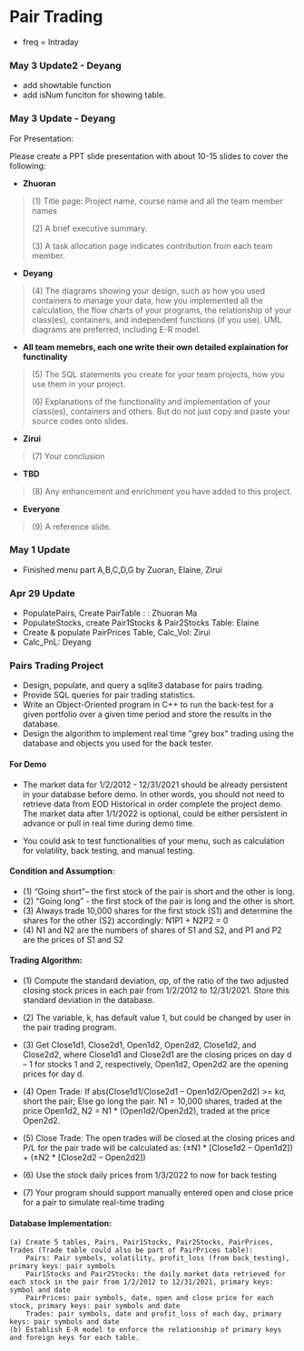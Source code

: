 # Pair Trading 
- freq = Intraday


### May 3 Update2 - Deyang
- add showtable function
- add isNum funciton for showing table.

### May 3 Update - Deyang
For Presentation:

Please create a PPT slide presentation with about 10-15 slides to cover the following:

- **Zhuoran**

> (1) Title page: Project name, course name and all the team member names
> 
> (2) A brief executive summary.
> 
> (3) A task allocation page indicates contribution from each team member.

- **Deyang**

> (4)  The diagrams showing your design, such as how you used containers to manage your data, how you implemented all the calculation, the flow charts of your programs, the relationship of your class(es), containers, and independent functions (if you use). UML diagrams are preferred, including E-R model.

- **All team memebrs, each one write their own detailed explaination for functinality**

> (5) The SQL statements you create for your team projects, how you use them in your project.
> 
> (6) Explanations of the functionality and implementation of your class(es), containers and others. But do not just copy and paste your source codes onto slides.

- **Zirui**

> (7) Your conclusion

- **TBD**

> (8) Any enhancement and enrichment you have added to this project.

- **Everyone**

> (9) A reference slide.


### May 1 Update
- Finished menu part A,B,C,D,G by Zuoran, Elaine, Zirui

### Apr 29 Update
- PopulatePairs, Create PairTable :  : Zhuoran Ma
- PopulateStocks, create Pair1Stocks & Pair2Stocks Table: Elaine
- Create & populate PairPrices Table, Calc_Vol: Zirui
- Calc_PnL: Deyang

### Pairs Trading Project
- Design, populate, and query a sqlite3 database for pairs trading.
- Provide SQL queries for pair trading statistics.
- Write an Object-Oriented program in C++ to run the back-test for a given portfolio over a given time period and store the results in the database.
- Design the algorithm to implement real time "grey box" trading using the database and objects you used for the back tester.

#### For Demo

- The market data for 1/2/2012 - 12/31/2021 should be already persistent in your database before demo. In other words, you should not need to retrieve data from EOD Historical in order complete the project demo. The market data after 1/1/2022 is optional, could be either persistent in advance or pull in real time during demo time.

- You could ask to test functionalities of your menu, such as calculation for volatility, back testing, and manual testing.

#### Condition and Assumption:
- (1) “Going short”– the first stock of the pair is short and the other is long. 
- (2) “Going long” - the first stock of the pair is long and the other is short.
- (3) Always trade 10,000 shares for the first stock (S1) and determine the shares for the other (S2) accordingly: N1P1 + N2P2 = 0
- (4) N1 and N2 are the numbers of shares of S1 and S2, and P1 and P2 are the prices of S1 and S2

#### Trading Algorithm:
- (1) Compute the standard deviation, σp, of the ratio of the two adjusted closing stock prices in each pair from 1/2/2012 to 12/31/2021. 
Store this standard deviation in the database.

- (2) The variable, k, has default value 1, but could be changed by user in the pair trading program.

- (3) Get Close1d1, Close2d1, Open1d2, Open2d2, Close1d2, and Close2d2, where Close1d1 and Close2d1 are the closing prices on day d – 1 for stocks 1 and 2, respectively, Open1d2, Open2d2 are the opening prices for day d.

- (4) Open Trade:
    If abs(Close1d1/Close2d1 – Open1d2/Open2d2) >= kσ, 
        short the pair;
    Else go long the pair.
    N1 = 10,000 shares, traded at the price Open1d2, 
    N2 = N1 * (Open1d2/Open2d2), traded at the price Open2d2.

- (5) Close Trade:
    The open trades will be closed at the closing prices and P/L for the pair trade will be calculated as:
        (±N1 * [Close1d2 – Open1d2]) + 
        (±N2 * [Close2d2 – Open2d2])

- (6) Use the stock daily prices from 1/3/2022 to now for back testing

- (7) Your program should support manually entered open and close price for a pair to simulate real-time trading

#### Database Implementation:
    (a) Create 5 tables, Pairs, Pair1Stocks, Pair2Stocks, PairPrices, Trades (Trade table could also be part of PairPrices table):
        Pairs: Pair symbols, volatility, profit_loss (from back_testing),  primary keys: pair symbols
        Pair1Stocks and Pair2Stocks: the daily market data retrieved for each stock in the pair from 1/2/2012 to 12/31/2021, primary keys: symbol and date
        PairPrices: pair symbols, date, open and close price for each stock, primary keys: pair symbols and date
        Trades: pair symbols, date and profit_loss of each day, primary keys: pair symbols and date
    (b) Establish E-R model to enforce the relationship of primary keys and foreign keys for each table.


